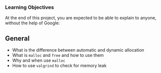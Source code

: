 ### Learning Objectives
At the end of this project, you are expected to be able to explain to anyone, without the help of Google:

## General
* What is the difference between automatic and dynamic allocation
* What is `malloc` and `free` and how to use them
* Why and when use `malloc`
* How to use `valgrind` to check for memory leak
